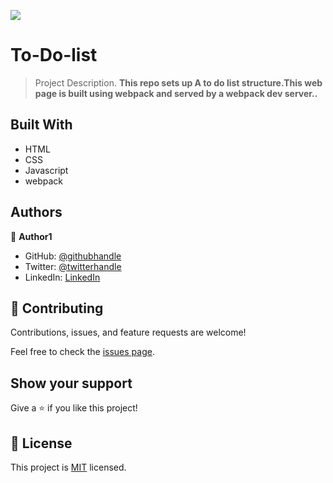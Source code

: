 ![](https://img.shields.io/badge/Microverse-blueviolet)

# To-Do-list

> Project Description.
> **This repo sets up A to do list structure.This web page is built using webpack and served by a webpack dev server..**

## Built With

- HTML
- CSS
- Javascript
- webpack

## Authors

👤 **Author1**

- GitHub: [@githubhandle](https://github.com/Nyame-Wolf/)
- Twitter: [@twitterhandle](https://twitter.com/Mumenyam)
- LinkedIn: [LinkedIn](https://www.linkedin.com/in/mumenya-nyamu-web-designer-data-enthusiast/)

## 🤝 Contributing

Contributions, issues, and feature requests are welcome!

Feel free to check the [issues page](../../issues/).

## Show your support

Give a ⭐️ if you like this project!

## 📝 License

This project is [MIT](./MIT.md) licensed.
